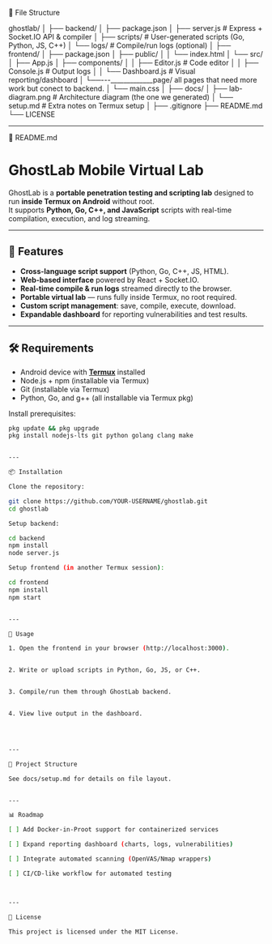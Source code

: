 
📂 File Structure

ghostlab/
│
├── backend/
│   ├── package.json
│   ├── server.js             # Express + Socket.IO API & compiler
│   ├── scripts/              # User-generated scripts (Go, Python, JS, C++)
│   └── logs/                 # Compile/run logs (optional)
│
├── frontend/
│   ├── package.json
│   ├── public/
│   │   └── index.html
│   └── src/
│       ├── App.js
│       ├── components/
│       │   ├── Editor.js     # Code editor
│       │   ├── Console.js    # Output logs
│       │   └── Dashboard.js  # Visual reporting/dashboard
│       └──---_____________page/ all pages that need more work but conect to backend.
│           └── main.css
│
├── docs/
│   ├── lab-diagram.png       # Architecture diagram (the one we generated)
│   └── setup.md              # Extra notes on Termux setup
│
├── .gitignore
├── README.md
└── LICENSE


---

📄 README.md

# GhostLab Mobile Virtual Lab

GhostLab is a **portable penetration testing and scripting lab** designed to run **inside Termux on Android** without root.  
It supports **Python, Go, C++, and JavaScript** scripts with real-time compilation, execution, and log streaming.

---

## 🚀 Features
- **Cross-language script support** (Python, Go, C++, JS, HTML).
- **Web-based interface** powered by React + Socket.IO.
- **Real-time compile & run logs** streamed directly to the browser.
- **Portable virtual lab** — runs fully inside Termux, no root required.
- **Custom script management**: save, compile, execute, download.
- **Expandable dashboard** for reporting vulnerabilities and test results.

---

## 🛠️ Requirements
- Android device with **[Termux](https://f-droid.org/packages/com.termux/)** installed
- Node.js + npm (installable via Termux)
- Git (installable via Termux)
- Python, Go, and g++ (all installable via Termux pkg)

Install prerequisites:
```bash
pkg update && pkg upgrade
pkg install nodejs-lts git python golang clang make


---

📦 Installation

Clone the repository:

git clone https://github.com/YOUR-USERNAME/ghostlab.git
cd ghostlab

Setup backend:

cd backend
npm install
node server.js

Setup frontend (in another Termux session):

cd frontend
npm install
npm start


---

🧪 Usage

1. Open the frontend in your browser (http://localhost:3000).


2. Write or upload scripts in Python, Go, JS, or C++.


3. Compile/run them through GhostLab backend.


4. View live output in the dashboard.




---

📂 Project Structure

See docs/setup.md for details on file layout.


---

📊 Roadmap

[ ] Add Docker-in-Proot support for containerized services

[ ] Expand reporting dashboard (charts, logs, vulnerabilities)

[ ] Integrate automated scanning (OpenVAS/Nmap wrappers)

[ ] CI/CD-like workflow for automated testing



---

📜 License

This project is licensed under the MIT License.
